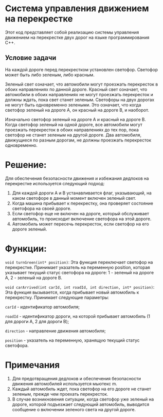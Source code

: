 # Система управления движением на перекрестке
Этот код представляет собой реализацию системы управления движением на перекрестке двух дорог на языке программирования C++.

## Условие задачи
На каждой дороге перед перекрестком установлен светофор. Светофор может быть либо зеленым, либо красным.

Зеленый свет означает, что автомобили могут проезжать перекресток в обоих направлениях по данной дороге.
Красный свет означает, что автомобили в обоих направлениях не могут проезжать перекресток и должны ждать, пока свет станет зеленым.
Светофоры на двух дорогах не могут быть одновременно зелеными. Это означает, что когда светофор зеленый на дороге A, он красный на дороге B, и наоборот.

Изначально светофор зеленый на дороге A и красный на дороге B. Когда светофор зеленый на одной дороге, все автомобили могут проезжать перекресток в обоих направлениях до тех пор, пока светофор не станет зеленым на другой дороге. Два автомобиля, движущиеся по разным дорогам, не должны проезжать перекресток одновременно.


# Решение:
Для обеспечения безопасности движения и избежания дедлоков на перекрестке используется следующий подход:

1) Для каждой дороги A и B устанавливается флаг, указывающий, на каком светофоре в данный момент включен зеленый свет.
2) Когда машина прибывает к перекрестку, она проверяет состояние светофора на своей дороге.
3) Если светофор еще не включен на дороге, который обслуживает автомобиль, то происходит включение светофора на этой дороге.
4) Автомобиль может пересечь перекресток, если светофор на его дороге зеленый.

# Функции: 
`void turnGreen(int* position)`: Эта функция переключает светофор на перекрестке. Принимает указатель на переменную position, которая указывает текущий статус светофора на дороге: 1 - зеленый на дороге A, 2 - зеленый на дороге B.

`void carArrived(int carId, int roadId, int direction, int* position)`: Эта функция вызывается, когда прибывает новый автомобиль к перекрестку. Принимает следующие параметры:

`carId` - идентификатор автомобиля;

`roadId` - идентификатор дороги, на которой прибывает автомобиль (1 для дороги A, 2 для дороги B);

`direction` - направление движения автомобиля;

`position` - указатель на переменную, хранящую текущий статус светофора.


# Примечания
1) Для предотвращения дедлоков и обеспечения безопасности движения автомобилей используется мьютекс m.
2) Каждый автомобиль ждет, пока светофор на его дороге не станет зеленым, прежде чем проехать перекресток.
3) В случае возникновения ситуации, когда светофор уже зеленый на дороге, которой подъезжает следующий автомобиль, выводится сообщение о включении зеленого света на другой дороге.
